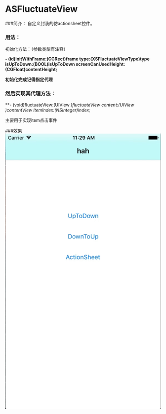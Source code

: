 # ASFluctuateView
###简介：
自定义封装的仿actionsheet控件。

### 用法：
初始化方法：（参数类型有注释）

**- (id)initWithFrame:(CGRect)frame type:(XSFluctuateViewType)type isUpToDown:(BOOL)isUpToDown screenCanUsedHeight:(CGFloat)contentHeight;**

__初始化完成记得指定代理__

### 然后实现其代理方法：

**- (void)fluctuateView:(UIView *)fluctuateView content:(UIView *)contentView itemIndex:(NSInteger)index;**

主要用于实现item点击事件

###效果
![](ep.gif)